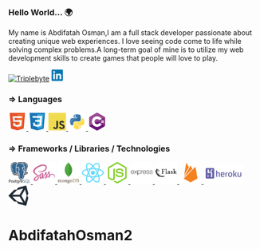 ### Hello World... 🌍

My name is Abdifatah Osman,I am a full stack developer passionate about creating unique web experiences. I love seeing code come to life while solving complex problems.A long-term goal of mine is to utilize my web development skills to create games that people will love to play.

<!-- Contact Me -->
<div>
    <a target="_blank" href="https://triplebyte.com/tb/abdifatahosman2-bofp3sp">
    <img src="https://avatars.githubusercontent.com/u/12144133?s=200&v=4" width=24px alt="Triplebyte"></a>
    <a target="_blank" href="https://www.linkedin.com/in/abdifatahothman/"><img src="icons/contact/linkedin-original.svg" width=24px alt="LinkedIn"></a>
</div>
<!-- Languages -->
<div>
    <h3>⇒ Languages </h3>
    <a target="_blank" href="">
        <img src="icons/html5-original.svg" width=36px alt="HTML5">
    </a>
    <a target="_blank" href="">
        <img src="icons/css3-original.svg" width=36px alt="CSS3">
    </a>
    <a target="_blank" href="">
        <img src="icons/javascript-original.svg" width=36px alt="Javascript">
    </a>
    <a target="_blank" href="">
        <img src="icons/python-original.svg" width=36px alt="Python">
    </a>
        <a target="_blank" href="">
        <img src="icons/cdnlogo.com_c.svg" width=36px alt="Firebase">
    </a>

</div>
<!-- Frameworks -->
<div>
    <h3>⇒ Frameworks / Libraries / Technologies</h3>
    <a target="_blank" href="https://www.postgresql.org/docs/current/">
        <img src="icons/postgresql-original-wordmark.svg" width=45px alt="PostgreSQL">
    </a>
    <a target="_blank" href="https://sass-lang.com/documentation">
        <img src="icons/sass-original.svg" width=45px alt="Sass">
    </a>
    <a target="_blank" href="https://docs.mongodb.com">
        <img src="icons/mongodb-original-wordmark.svg" width=45px alt="MongoDB">
    </a>
    <a target="_blank" href="https://reactjs.org/docs/getting-started.html">
        <img src="icons/react-original.svg" width=45px alt="ReactJS">
    </a>
    <a target="_blank" href="https://nodejs.org/en/docs/">
        <img src="icons/nodejs-original.svg" width=45px alt="Node.JS">
    </a>
    <a target="_blank" href="https://expressjs.com/en/4x/api.html">
        <img src="icons/express-original-wordmark.svg" width=45px alt="ExpressJS">
    </a> 
    <a target="_blank" href="https://flask.palletsprojects.com/en/2.0.x/">
        <img src="icons/flask-original.svg" width=45px alt="Flask">
    </a>
    <a target="_blank" href="https://firebase.google.com/docs">
        <img src="icons/firebase-plain.svg" width=45px alt="Firebase">
    </a>
        <a target="_blank" href="">
        <img src="icons/heroku-ar21.svg" width=80px alt="Heroku">
    </a>
    <a target="_blank" href="">
        <img src="icons/unity-69.svg" width=40px alt="Firebase">
    </a>


</div>

<!--
**stephansama/stephansama** is a ✨ _special_ ✨ repository because its `README.md` (this file) appears on your GitHub profile.

Here are some ideas to get you started:

- 🔭 I’m currently working on ...
- 🌱 I’m currently learning ...
- 👯 I’m looking to collaborate on ...
- 🤔 I’m looking for help with ...
- 💬 Ask me about ...
- 📫 How to reach me: ...
- 😄 Pronouns: ...
- ⚡ Fun fact: ...
-->
# AbdifatahOsman2

